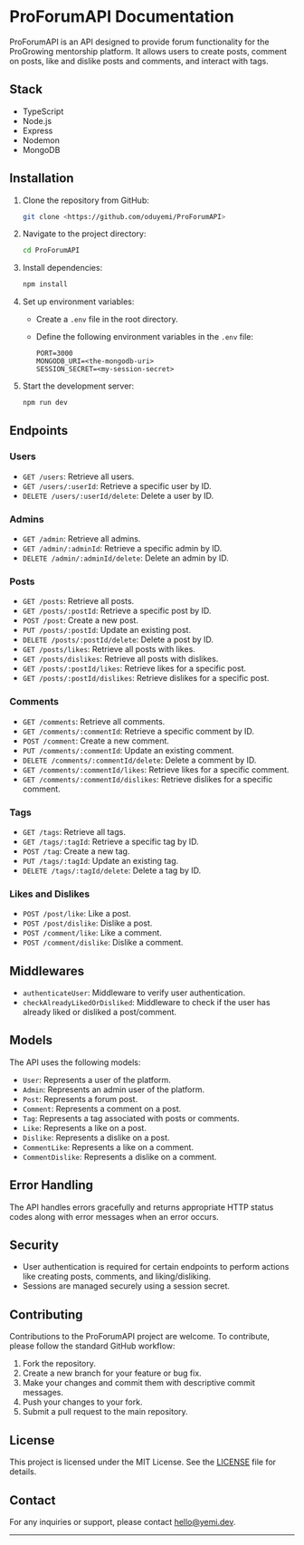 # ProForumAPI Documentation

ProForumAPI is an API designed to provide forum functionality for the ProGrowing mentorship platform. It allows users to create posts, comment on posts, like and dislike posts and comments, and interact with tags.

## Stack

- TypeScript
- Node.js
- Express
- Nodemon
- MongoDB

## Installation

1. Clone the repository from GitHub:

   ```bash
   git clone <https://github.com/oduyemi/ProForumAPI>
   ```

2. Navigate to the project directory:

   ```bash
   cd ProForumAPI
   ```

3. Install dependencies:

   ```bash
   npm install
   ```

4. Set up environment variables:
   - Create a `.env` file in the root directory.
   - Define the following environment variables in the `.env` file:

     ```plaintext
     PORT=3000
     MONGODB_URI=<the-mongodb-uri>
     SESSION_SECRET=<my-session-secret>
     ```

5. Start the development server:

   ```bash
   npm run dev
   ```

## Endpoints

### Users

- `GET /users`: Retrieve all users.
- `GET /users/:userId`: Retrieve a specific user by ID.
- `DELETE /users/:userId/delete`: Delete a user by ID.

### Admins

- `GET /admin`: Retrieve all admins.
- `GET /admin/:adminId`: Retrieve a specific admin by ID.
- `DELETE /admin/:adminId/delete`: Delete an admin by ID.

### Posts

- `GET /posts`: Retrieve all posts.
- `GET /posts/:postId`: Retrieve a specific post by ID.
- `POST /post`: Create a new post.
- `PUT /posts/:postId`: Update an existing post.
- `DELETE /posts/:postId/delete`: Delete a post by ID.
- `GET /posts/likes`: Retrieve all posts with likes.
- `GET /posts/dislikes`: Retrieve all posts with dislikes.
- `GET /posts/:postId/likes`: Retrieve likes for a specific post.
- `GET /posts/:postId/dislikes`: Retrieve dislikes for a specific post.

### Comments

- `GET /comments`: Retrieve all comments.
- `GET /comments/:commentId`: Retrieve a specific comment by ID.
- `POST /comment`: Create a new comment.
- `PUT /comments/:commentId`: Update an existing comment.
- `DELETE /comments/:commentId/delete`: Delete a comment by ID.
- `GET /comments/:commentId/likes`: Retrieve likes for a specific comment.
- `GET /comments/:commentId/dislikes`: Retrieve dislikes for a specific comment.

### Tags

- `GET /tags`: Retrieve all tags.
- `GET /tags/:tagId`: Retrieve a specific tag by ID.
- `POST /tag`: Create a new tag.
- `PUT /tags/:tagId`: Update an existing tag.
- `DELETE /tags/:tagId/delete`: Delete a tag by ID.

### Likes and Dislikes

- `POST /post/like`: Like a post.
- `POST /post/dislike`: Dislike a post.
- `POST /comment/like`: Like a comment.
- `POST /comment/dislike`: Dislike a comment.

## Middlewares

- `authenticateUser`: Middleware to verify user authentication.
- `checkAlreadyLikedOrDisliked`: Middleware to check if the user has already liked or disliked a post/comment.

## Models

The API uses the following models:

- `User`: Represents a user of the platform.
- `Admin`: Represents an admin user of the platform.
- `Post`: Represents a forum post.
- `Comment`: Represents a comment on a post.
- `Tag`: Represents a tag associated with posts or comments.
- `Like`: Represents a like on a post.
- `Dislike`: Represents a dislike on a post.
- `CommentLike`: Represents a like on a comment.
- `CommentDislike`: Represents a dislike on a comment.

## Error Handling

The API handles errors gracefully and returns appropriate HTTP status codes along with error messages when an error occurs.

## Security

- User authentication is required for certain endpoints to perform actions like creating posts, comments, and liking/disliking.
- Sessions are managed securely using a session secret.

## Contributing

Contributions to the ProForumAPI project are welcome. To contribute, please follow the standard GitHub workflow:

1. Fork the repository.
2. Create a new branch for your feature or bug fix.
3. Make your changes and commit them with descriptive commit messages.
4. Push your changes to your fork.
5. Submit a pull request to the main repository.

## License

This project is licensed under the MIT License. See the [LICENSE](link-to-license-file) file for details.

## Contact

For any inquiries or support, please contact [hello@yemi.dev](mailto:hello@yemi.dev).

---
